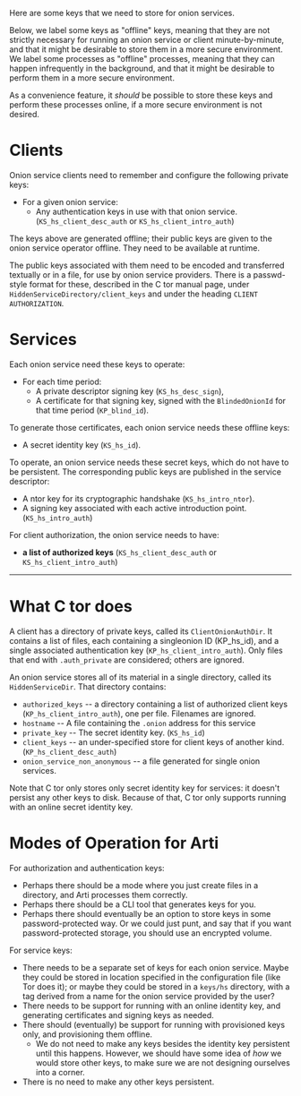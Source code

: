 Here are some keys that we need to store for onion services.

Below, we label some keys as "offline" keys, meaning that they are not
strictly necessary for running an onion service or client minute-by-minute,
and that it might be desirable to store them in a more secure environment.
We label some processes as "offline" processes, meaning that they can happen
infrequently in the background, and that it might be desirable to perform
them in a more secure environment.

As a convenience feature, it _should_ be possible to store these keys and
perform these processes online, if a more secure environment is not desired.


# Clients

Onion service clients need to remember and configure the following private
keys:

  * For a given onion service:
     * Any authentication keys in use with that onion
       service. (`KS_hs_client_desc_auth` or `KS_hs_client_intro_auth`)

The keys above are generated offline; their public keys are given to the
onion service operator offline.  They need to be available at runtime.

The public keys associated with them need to be encoded and transferred
textually or in a file, for use by onion service providers.
There is a passwd-style format for these, described in the C tor manual page,
under `HiddenServiceDirectory/client_keys`  and under the heading `CLIENT
AUTHORIZATION`.


# Services

Each onion service need these keys to operate:

  * For each time period:
    * A private descriptor signing key (`KS_hs_desc_sign`),
    * A certificate for that signing key, signed with the `BlindedOnionId`
      for that time period (`KP_blind_id`).

To generate those certificates, each onion service needs
these offline keys:

  * A secret identity key (`KS_hs_id`).

To operate, an onion service needs these secret keys, which do not have to be
persistent.
The corresponding public keys are published in the service descriptor:
  * A ntor key for its cryptographic handshake (`KS_hs_intro_ntor`).
  * A signing key associated with each active introduction point.
    (`KS_hs_intro_auth`)

For client authorization, the onion service needs to have:
  * **a list of authorized keys**  (`KS_hs_client_desc_auth` or
    `KS_hs_client_intro_auth`)

----

# What C tor does

A client has a directory of private keys, called its `ClientOnionAuthDir`.
It contains a list of files, each containing a singleonion ID (KP_hs_id), and
a single associated authentication key (`KP_hs_client_intro_auth`).
Only files that end with `.auth_private` are considered; others are
ignored.


An onion service stores all of its material in a single directory, called its
`HiddenServiceDir`.  That directory contains:
  * `authorized_keys` -- a directory containing a list of authorized client
    keys (`KP_hs_client_intro_auth`), one per file. Filenames are ignored.
  * `hostname` -- A file containing the `.onion` address for this service
  * `private_key` -- The secret identity key. (`KS_hs_id`)
  * `client_keys` -- an under-specified store for client keys of another
    kind.
    (`KP_hs_client_desc_auth`)
  * `onion_service_non_anonymous` -- a file generated for single onion
    services.

Note that C tor only stores only secret identity key for services: it doesn't
persist any other keys to disk.
Because of that, C tor only supports running with an online secret identity
key.

# Modes of Operation for Arti

For authorization and authentication keys:
  * Perhaps there should be a mode where you just create files in a
    directory, and Arti processes them correctly.
  * Perhaps there should be a CLI tool that generates keys for you.
  * Perhaps there should eventually be an option to store keys in some
    password-protected way.  Or we could just punt, and say that if you want
    password-protected storage, you should use an encrypted volume.

For service keys:
  * There needs to be a separate set of keys for each onion service.
    Maybe they could be stored in location specified in the configuration
    file (like Tor does it); or maybe they could be stored in a `keys/hs`
    directory, with a tag derived from a name for the onion service provided
    by the user?
  * There needs to be support for running with an online identity key, and
    generating certificates and signing keys as needed.
  * There should (eventually) be support for running with provisioned keys
    only, and provisioning them offline.
     * We do not need to make any keys besides the identity key persistent
       until this happens.
       However, we should have some idea of _how_ we would store other keys,
       to make sure we are not designing ourselves into a corner.
  * There is no need to make any other keys persistent.


